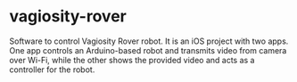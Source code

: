 vagiosity-rover
===============

Software to control Vagiosity Rover robot. It is an iOS project with two apps. One app controls an Arduino-based robot and transmits video from camera over Wi-Fi, while the other shows the provided video and acts as a controller for the robot.
